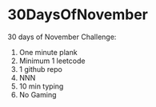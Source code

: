 # 30DaysOfNovember
30 days of November Challenge:
1. One minute plank
2. Minimum 1 leetcode 
3. 1 github repo
4. NNN
5. 10 min typing
6. No Gaming
